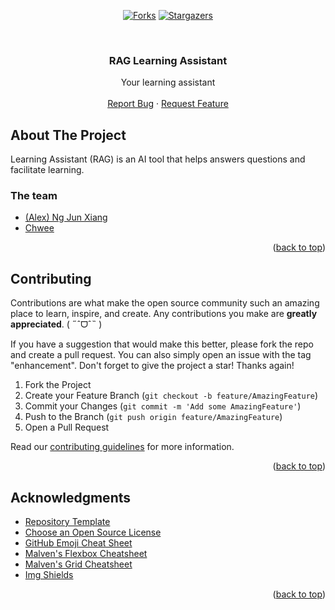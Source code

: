 <!-- Allow HTML -->
<!-- markdownlint-disable MD033 -->

<!-- Allow HTML top-level heading -->
<!-- markdownlint-disable MD041 -->

<a name="readme-top"></a>

<!-- PROJECT SHIELDS -->
<div align="center">

<a href="[forks-url]">[![Forks][forks-shield]][forks-url]</a>
<a href="[stars-url]">[![Stargazers][stars-shield]][stars-url]</a>

</div>

<!-- PROJECT LOGO -->
<br />
<div align="center">
  <h3 align="center">RAG Learning Assistant</h3>

  <p align="center">
    Your learning assistant
    <br />
    <br />
    <a href="https://github.com/chwee/RAG_LearningAssistance/issues">Report Bug</a>
    ·
    <a href="https://github.com/chwee/RAG_LearningAssistance/issues">Request Feature</a>
  </p>
</div>

<!-- ABOUT THE PROJECT -->

## About The Project

Learning Assistant (RAG) is an AI tool that helps answers questions
and facilitate learning.

### The team

- [(Alex) Ng Jun Xiang](https://github.com/caffeine-addictt)
- [Chwee](https://github.com/chwee)

<p align="right">(<a href="#readme-top">back to top</a>)</p>

<!-- CONTRIBUTING -->

## Contributing

Contributions are what make the open source community such an amazing place to learn,
inspire, and create. Any contributions you make are **greatly appreciated**.
( ˶ˆᗜˆ˵ )

If you have a suggestion that would make this better, please fork the repo and create
a pull request. You can also simply open an issue with the tag "enhancement".
Don't forget to give the project a star! Thanks again!

1. Fork the Project
2. Create your Feature Branch (`git checkout -b feature/AmazingFeature`)
3. Commit your Changes (`git commit -m 'Add some AmazingFeature'`)
4. Push to the Branch (`git push origin feature/AmazingFeature`)
5. Open a Pull Request

Read our [contributing guidelines](./CONTRIBUTING.md) for more information.

<p align="right">(<a href="#readme-top">back to top</a>)</p>

<!-- ACKNOWLEDGMENTS -->

## Acknowledgments

- [Repository Template](https://github.com/caffeine-addictt/template)
- [Choose an Open Source License](https://choosealicense.com)
- [GitHub Emoji Cheat Sheet](https://www.webpagefx.com/tools/emoji-cheat-sheet)
- [Malven's Flexbox Cheatsheet](https://flexbox.malven.co/)
- [Malven's Grid Cheatsheet](https://grid.malven.co/)
- [Img Shields](https://shields.io)

<p align="right">(<a href="#readme-top">back to top</a>)</p>

<!-- MARKDOWN LINKS & IMAGES -->
<!-- https://www.markdownguide.org/basic-syntax/#reference-style-links -->

[forks-shield]: https://img.shields.io/github/forks/chwee/RAG_LearningAssistance.svg?style=for-the-badge
[forks-url]: https://github.com/chwee/RAG_LearningAssistance/network/members
[stars-shield]: https://img.shields.io/github/stars/chwee/RAG_LearningAssistance.svg?style=for-the-badge&color=yellow
[stars-url]: https://github.com/chwee/RAG_LearningAssistance/stargazers
